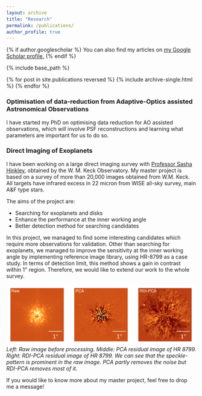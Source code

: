 ```yaml
---
layout: archive
title: "Research"
permalink: /publications/
author_profile: true
---
```


{% if author.googlescholar %}
  You can also find my articles on <u><a href="{{author.googlescholar}}">my Google Scholar profile</a>.</u>
{% endif %}

{% include base_path %}

{% for post in site.publications reversed %}
  {% include archive-single.html %}
{% endfor %}

### Optimisation of data-reduction from Adaptive-Optics assisted Astronomical Observations
I have started my PhD on optimising data reduction for AO assisted observations, which will involve PSF reconstructions and learning what parameters are important for us to do so. 

### Direct Imaging of Exoplanets
I have been working on a large direct imaging survey with [Professor Sasha Hinkley](https://emps.exeter.ac.uk/physics-astronomy/staff/sh573), obtained by the W. M. Keck Observatory. My master project is based on a survey of more than 20,000 images obtained from W.M. Keck. All targets have infrared excess in 22 micron from WISE all-sky survey, main A&F type stars. 

The aims of the project are: 
* Searching for exoplanets and disks 
* Enhance the performance at the inner working angle
* Better detection method for searching candidates 

In this project, we managed to find some interesting candidates which require more observations for validation. Other than searching for exoplanets, we managed to improve the sensitivity at the inner working angle by implementing reference image library, using HR-8799 as a case study. In terms of detection limit, this method shows a gain in contrast within 1" region. Therefore, we would like to extend our work to the whole survey. 

<img src='/images/HR_8799.png' alt>
<em>Left: Raw image before processing. Middle: PCA residual image of HR 8799. Right: RDI-PCA residual image of HR 8799. We can see that the speckle-pattern is prominent in the raw image. PCA partly removes the noise but RDI-PCA removes most of it.</em>

If you would like to know more about my master project, feel free to drop me a message!